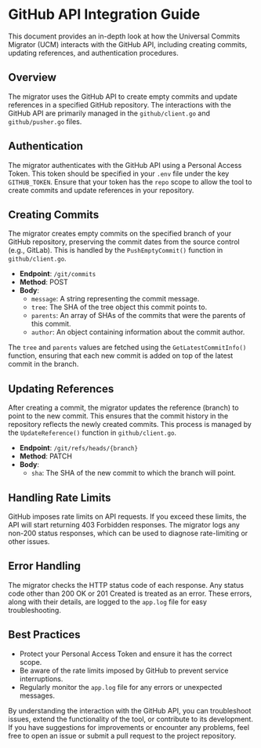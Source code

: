 # GitHub API Integration Guide

This document provides an in-depth look at how the Universal Commits Migrator (UCM) interacts with the GitHub API, including creating commits, updating references, and authentication procedures.

## Overview

The migrator uses the GitHub API to create empty commits and update references in a specified GitHub repository. The interactions with the GitHub API are primarily managed in the `github/client.go` and `github/pusher.go` files.

## Authentication

The migrator authenticates with the GitHub API using a Personal Access Token. This token should be specified in your `.env` file under the key `GITHUB_TOKEN`. Ensure that your token has the `repo` scope to allow the tool to create commits and update references in your repository.

## Creating Commits

The migrator creates empty commits on the specified branch of your GitHub repository, preserving the commit dates from the source control (e.g., GitLab). This is handled by the `PushEmptyCommit()` function in `github/client.go`.

- **Endpoint**: `/git/commits`
- **Method**: POST
- **Body**:
    - `message`: A string representing the commit message.
    - `tree`: The SHA of the tree object this commit points to.
    - `parents`: An array of SHAs of the commits that were the parents of this commit.
    - `author`: An object containing information about the commit author.

The `tree` and `parents` values are fetched using the `GetLatestCommitInfo()` function, ensuring that each new commit is added on top of the latest commit in the branch.

## Updating References

After creating a commit, the migrator updates the reference (branch) to point to the new commit. This ensures that the commit history in the repository reflects the newly created commits. This process is managed by the `UpdateReference()` function in `github/client.go`.

- **Endpoint**: `/git/refs/heads/{branch}`
- **Method**: PATCH
- **Body**:
    - `sha`: The SHA of the new commit to which the branch will point.

## Handling Rate Limits

GitHub imposes rate limits on API requests. If you exceed these limits, the API will start returning 403 Forbidden responses. The migrator logs any non-200 status responses, which can be used to diagnose rate-limiting or other issues.

## Error Handling

The migrator checks the HTTP status code of each response. Any status code other than 200 OK or 201 Created is treated as an error. These errors, along with their details, are logged to the `app.log` file for easy troubleshooting.

## Best Practices

- Protect your Personal Access Token and ensure it has the correct scope.
- Be aware of the rate limits imposed by GitHub to prevent service interruptions.
- Regularly monitor the `app.log` file for any errors or unexpected messages.

By understanding the interaction with the GitHub API, you can troubleshoot issues, extend the functionality of the tool, or contribute to its development. If you have suggestions for improvements or encounter any problems, feel free to open an issue or submit a pull request to the project repository.